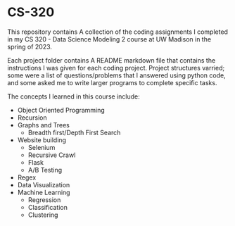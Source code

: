 # CS-320
This repository contains A collection of the coding assignments I completed  in my CS 320 - Data Science Modeling 2 course at UW Madison in the spring of 2023.


Each project folder contains A README markdown file that contains the instructions I was given for each coding project. Project structures varried; some were a list of questions/problems that I answered using python code, and some asked me to write larger programs to complete specific tasks.

The concepts I learned in this course include:
- Object Oriented Programming
- Recursion
- Graphs and Trees
  - Breadth first/Depth First Search
- Website building
  - Selenium
  - Recursive Crawl
  - Flask
  - A/B Testing
- Regex
- Data Visualization
- Machine Learning
  - Regression
  - Classification
  - Clustering  
